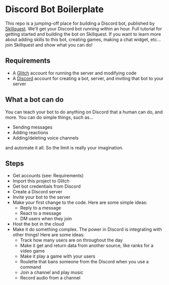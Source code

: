 # Discord Bot Boilerplate

This repo is a jumping-off place for building a Discord bot, published by [Skillquest](https://skillquest.io). We'll get your Discord bot running within an hour. Full tutorial for getting started and building the bot on Skillquest. If you want to learn more about adding skills to this bot, creating games, making a chat widget, etc... join Skillquest and show what you can do!

## Requirements

- A [Glitch](https://glitch.com/) account for running the server and modifying code
- A [Discord](https://discord.com/) account for creating a bot, server, and inviting that bot to your server

## What a bot can do

You can teach your bot to do anything on Discord that a human can do, and more. You can do simple things, such as...

- Sending messages
- Adding reactions
- Adding/deleting voice channels

and automate it all. So the limit is really your imagination.

## Steps

- Get accounts (see: Requirements)
- Import this project to Glitch
- Get bot credentials from Discord
- Create a Discord server
- Invite your bot to the server
- Make your first change to the code. Here are some simple ideas:
  - Reply to a message
  - React to a message
  - DM users when they join
- Host the bot in the cloud
- Make it do something complex. The power in Discord is integrating with other things! Here are some ideas:
  - Track how many users are on throughout the day
  - Make it get and return data from another source, like ranks for a video game
  - Make it play a game with your users
  - Roulette that bans someone from the Discord when you use a command
  - Join a channel and play music
  - Record audio from a channel
